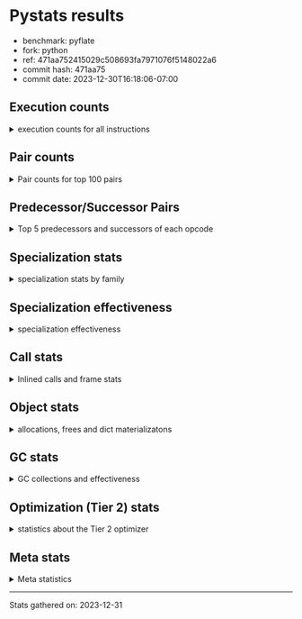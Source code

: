
# Pystats results

- benchmark: pyflate
- fork: python
- ref: 471aa752415029c508693fa7971076f5148022a6
- commit hash: 471aa75
- commit date: 2023-12-30T16:18:06-07:00

## Execution counts

<details>
<summary> execution counts for all instructions </summary>

|Name | Count | Self | Cumulative | Miss ratio | 
|---|---:|---:|---:|---:|
| LOAD_FAST | 1,330,635,120 | 22.0% | 22.0% |  |
| LOAD_ATTR_INSTANCE_VALUE | 427,170,220 | 7.1% | 29.0% |  |
| LOAD_CONST | 426,784,800 | 7.1% | 36.1% |  |
| POP_JUMP_IF_FALSE | 393,699,120 | 6.5% | 42.6% |  |
| COMPARE_OP_INT | 322,501,320 | 5.3% | 47.9% |  |
| STORE_FAST | 300,528,640 | 5.0% | 52.9% |  |
| LOAD_FAST_LOAD_FAST | 290,971,600 | 4.8% | 57.7% |  |
| BINARY_OP | 193,957,680 | 3.2% | 60.9% |  |
| BINARY_OP_SUBTRACT_INT | 162,623,620 | 2.7% | 63.6% |  |
| JUMP_BACKWARD | 149,876,400 | 2.5% | 66.1% |  |
| SWAP | 149,833,840 | 2.5% | 68.6% |  |
| TO_BOOL_BOOL | 141,400,240 | 2.3% | 70.9% |  |
| BINARY_OP_ADD_INT | 139,886,860 | 2.3% | 73.2% |  |
| COPY | 137,972,160 | 2.3% | 75.5% |  |
| RESUME_CHECK | 127,978,100 | 2.1% | 77.6% | 0.0% |
| CALL_PY_EXACT_ARGS | 127,835,860 | 2.1% | 79.7% |  |
| LOAD_ATTR_METHOD_WITH_VALUES | 120,340,240 | 2.0% | 81.7% |  |
| RETURN_VALUE | 109,745,680 | 1.8% | 83.5% |  |
| BINARY_SUBSCR_LIST_INT | 91,356,380 | 1.5% | 85.0% |  |
| BINARY_SUBSCR | 77,375,760 | 1.3% | 86.3% |  |
| POP_JUMP_IF_TRUE | 76,327,040 | 1.3% | 87.6% |  |
| FOR_ITER_LIST | 70,902,940 | 1.2% | 88.7% |  |
| POP_TOP | 65,376,660 | 1.1% | 89.8% |  |
| LOAD_ATTR_METHOD_NO_DICT | 61,365,800 | 1.0% | 90.8% |  |
| CALL_LIST_APPEND | 61,344,700 | 1.0% | 91.8% |  |
| LOAD_GLOBAL_BUILTIN | 60,217,020 | 1.0% | 92.8% |  |
| CALL_LEN | 53,965,420 | 0.9% | 93.7% |  |
| STORE_SUBSCR_LIST_INT | 53,789,400 | 0.9% | 94.6% |  |
| STORE_ATTR_INSTANCE_VALUE | 47,124,700 | 0.8% | 95.4% |  |
| BINARY_SLICE | 47,117,840 | 0.8% | 96.2% |  |
| JUMP_FORWARD | 29,462,240 | 0.5% | 96.7% |  |
| FOR_ITER_RANGE | 27,862,480 | 0.5% | 97.1% |  |
| STORE_FAST_STORE_FAST | 27,057,360 | 0.4% | 97.6% |  |
| UNPACK_SEQUENCE_TWO_TUPLE | 26,987,080 | 0.4% | 98.0% |  |
| FOR_ITER | 26,922,820 | 0.4% | 98.5% |  |
| RETURN_CONST | 18,304,080 | 0.3% | 98.8% |  |
| UNARY_INVERT | 12,536,640 | 0.2% | 99.0% |  |
| GET_ITER | 12,005,360 | 0.2% | 99.2% |  |
| NOP | 11,873,440 | 0.2% | 99.4% |  |
| LOAD_GLOBAL_MODULE | 7,599,620 | 0.1% | 99.5% |  |
| STORE_SLICE | 7,424,240 | 0.1% | 99.6% |  |
| CALL_BUILTIN_O | 6,088,520 | 0.1% | 99.7% |  |
| LOAD_ATTR | 5,411,380 | 0.1% | 99.8% |  |
| TO_BOOL | 5,406,980 | 0.1% | 99.9% |  |
| CALL_METHOD_DESCRIPTOR_FAST | 5,405,000 | 0.1% | 100.0% |  |
| TO_BOOL_INT | 718,300 | 0.0% | 100.0% |  |
| CALL_BUILTIN_CLASS | 162,180 | 0.0% | 100.0% |  |
| BUILD_LIST | 92,640 | 0.0% | 100.0% |  |
| EXIT_INIT_CHECK | 71,120 | 0.0% | 100.0% |  |
| CALL_ALLOC_AND_ENTER_INIT | 71,120 | 0.0% | 100.0% |  |
| BUILD_TUPLE | 71,040 | 0.0% | 100.0% |  |
| INTERPRETER_EXIT | 70,640 | 0.0% | 100.0% |  |
| BINARY_OP_MULTIPLY_INT | 44,940 | 0.0% | 100.0% |  |
| CALL_BUILTIN_FAST | 32,040 | 0.0% | 100.0% |  |
| CALL | 25,660 | 0.0% | 100.0% |  |
| LIST_APPEND | 11,600 | 0.0% | 100.0% |  |
| LOAD_GLOBAL | 2,400 | 0.0% | 100.0% |  |
| COMPARE_OP | 1,860 | 0.0% | 100.0% |  |
| STORE_ATTR | 1,000 | 0.0% | 100.0% |  |
| RESUME | 540 | 0.0% | 100.0% | 18.5% |
| PUSH_NULL | 480 | 0.0% | 100.0% |  |
| CALL_KW | 480 | 0.0% | 100.0% |  |
| LOAD_DEREF | 240 | 0.0% | 100.0% |  |
| UNPACK_SEQUENCE | 240 | 0.0% | 100.0% |  |
| CALL_BUILTIN_FAST_WITH_KEYWORDS | 240 | 0.0% | 100.0% |  |
| LOAD_ATTR_MODULE | 240 | 0.0% | 100.0% |  |
| CALL_FUNCTION_EX | 160 | 0.0% | 100.0% |  |
| LOAD_FAST_AND_CLEAR | 160 | 0.0% | 100.0% |  |
| CALL_ISINSTANCE | 140 | 0.0% | 100.0% |  |
| CALL_METHOD_DESCRIPTOR_NOARGS | 120 | 0.0% | 100.0% |  |
| CALL_METHOD_DESCRIPTOR_O | 120 | 0.0% | 100.0% |  |
| STORE_SUBSCR | 80 | 0.0% | 100.0% |  |
| CALL_INTRINSIC_1 | 80 | 0.0% | 100.0% |  |
| COPY_FREE_VARS | 80 | 0.0% | 100.0% |  |
| LIST_EXTEND | 80 | 0.0% | 100.0% |  |
| LOAD_FAST_CHECK | 80 | 0.0% | 100.0% |  |
| BINARY_OP_SUBTRACT_FLOAT | 60 | 0.0% | 100.0% |  |
| COMPARE_OP_STR | 60 | 0.0% | 100.0% |  |


</details>

## Pair counts

<details>
<summary> Pair counts for top 100 pairs </summary>

|Pair | Count | Self | Cumulative | 
|---|---:|---:|---:|
| POP_JUMP_IF_FALSE LOAD_FAST | 317,600,480 | 5.2% | 5.2% |
| LOAD_FAST LOAD_ATTR_INSTANCE_VALUE | 269,915,960 | 4.5% | 9.7% |
| COMPARE_OP_INT POP_JUMP_IF_FALSE | 251,599,820 | 4.2% | 13.9% |
| LOAD_ATTR_INSTANCE_VALUE LOAD_FAST | 186,594,560 | 3.1% | 16.9% |
| STORE_FAST LOAD_FAST | 161,745,920 | 2.7% | 19.6% |
| LOAD_FAST LOAD_CONST | 152,721,440 | 2.5% | 22.1% |
| LOAD_FAST TO_BOOL_BOOL | 141,400,040 | 2.3% | 24.5% |
| TO_BOOL_BOOL POP_JUMP_IF_FALSE | 141,379,780 | 2.3% | 26.8% |
| CALL_PY_EXACT_ARGS RESUME_CHECK | 127,835,860 | 2.1% | 28.9% |
| LOAD_CONST BINARY_OP_ADD_INT | 124,402,000 | 2.1% | 31.0% |
| LOAD_FAST LOAD_ATTR_METHOD_WITH_VALUES | 120,294,680 | 2.0% | 33.0% |
| LOAD_ATTR_INSTANCE_VALUE COMPARE_OP_INT | 110,695,480 | 1.8% | 34.8% |
| LOAD_FAST_LOAD_FAST LOAD_ATTR_INSTANCE_VALUE | 110,560,560 | 1.8% | 36.6% |
| LOAD_CONST BINARY_OP_SUBTRACT_INT | 110,171,000 | 1.8% | 38.5% |
| LOAD_ATTR_METHOD_WITH_VALUES LOAD_FAST | 108,854,780 | 1.8% | 40.2% |
| STORE_FAST LOAD_FAST_LOAD_FAST | 101,491,280 | 1.7% | 41.9% |
| LOAD_FAST COMPARE_OP_INT | 81,567,280 | 1.3% | 43.3% |
| LOAD_FAST LOAD_FAST | 72,705,120 | 1.2% | 44.5% |
| LOAD_CONST LOAD_FAST | 71,969,840 | 1.2% | 45.7% |
| COMPARE_OP_INT POP_JUMP_IF_TRUE | 70,901,500 | 1.2% | 46.8% |
| FOR_ITER_LIST STORE_FAST | 70,831,360 | 1.2% | 48.0% |
| RESUME_CHECK LOAD_CONST | 64,334,460 | 1.1% | 49.1% |
| LOAD_FAST BINARY_OP | 61,555,240 | 1.0% | 50.1% |
| LOAD_FAST LOAD_ATTR_METHOD_NO_DICT | 61,365,400 | 1.0% | 51.1% |
| LOAD_GLOBAL_BUILTIN LOAD_FAST | 60,125,900 | 1.0% | 52.1% |
| JUMP_BACKWARD FOR_ITER_LIST | 59,039,740 | 1.0% | 53.1% |
| POP_JUMP_IF_TRUE JUMP_BACKWARD | 58,971,520 | 1.0% | 54.0% |
| LOAD_FAST CALL_PY_EXACT_ARGS | 57,803,440 | 1.0% | 55.0% |
| LOAD_FAST CALL_LEN | 53,965,240 | 0.9% | 55.9% |
| LOAD_FAST_LOAD_FAST BINARY_SUBSCR_LIST_INT | 53,789,360 | 0.9% | 56.8% |
| LOAD_FAST BINARY_OP_SUBTRACT_INT | 52,407,360 | 0.9% | 57.6% |
| BINARY_OP LOAD_CONST | 52,401,420 | 0.9% | 58.5% |
| BINARY_OP_SUBTRACT_INT RETURN_VALUE | 52,401,340 | 0.9% | 59.4% |
| LOAD_FAST LOAD_GLOBAL_BUILTIN | 48,579,000 | 0.8% | 60.2% |
| BINARY_OP LOAD_FAST | 48,141,940 | 0.8% | 61.0% |
| RESUME_CHECK LOAD_FAST_LOAD_FAST | 47,359,440 | 0.8% | 61.8% |
| LOAD_FAST COPY | 46,693,120 | 0.8% | 62.5% |
| COPY LOAD_ATTR_INSTANCE_VALUE | 46,692,880 | 0.8% | 63.3% |
| SWAP STORE_ATTR_INSTANCE_VALUE | 46,692,880 | 0.8% | 64.1% |
| RETURN_VALUE STORE_FAST | 44,598,180 | 0.7% | 64.8% |
| BINARY_OP_ADD_INT SWAP | 43,109,520 | 0.7% | 65.5% |
| STORE_ATTR_INSTANCE_VALUE LOAD_FAST | 41,289,620 | 0.7% | 66.2% |
| BINARY_OP_SUBTRACT_INT BINARY_OP | 39,941,380 | 0.7% | 66.9% |
| RETURN_VALUE BINARY_OP | 39,864,720 | 0.7% | 67.5% |
| LOAD_ATTR_INSTANCE_VALUE CALL_PY_EXACT_ARGS | 39,189,680 | 0.6% | 68.2% |
| SWAP COPY | 37,489,440 | 0.6% | 68.8% |
| COPY COMPARE_OP_INT | 37,489,200 | 0.6% | 69.4% |
| LOAD_CONST COMPARE_OP_INT | 35,984,880 | 0.6% | 70.0% |
| LOAD_ATTR_METHOD_NO_DICT LOAD_FAST | 34,379,580 | 0.6% | 70.6% |
| BINARY_SUBSCR_LIST_INT STORE_FAST | 34,318,900 | 0.6% | 71.1% |
| BINARY_OP_ADD_INT BINARY_SLICE | 32,268,800 | 0.5% | 71.7% |
| LOAD_FAST_LOAD_FAST LOAD_CONST | 31,585,520 | 0.5% | 72.2% |
| JUMP_BACKWARD LOAD_FAST | 31,497,440 | 0.5% | 72.7% |
| BINARY_OP_SUBTRACT_INT COMPARE_OP_INT | 31,348,240 | 0.5% | 73.2% |
| POP_TOP LOAD_FAST | 30,094,120 | 0.5% | 73.7% |
| LOAD_CONST STORE_FAST | 29,886,880 | 0.5% | 74.2% |
| JUMP_FORWARD LOAD_FAST | 29,461,920 | 0.5% | 74.7% |
| BINARY_OP_ADD_INT STORE_FAST | 29,418,180 | 0.5% | 75.2% |
| JUMP_BACKWARD FOR_ITER_RANGE | 27,720,480 | 0.5% | 75.7% |
| FOR_ITER_RANGE STORE_FAST | 27,720,480 | 0.5% | 76.1% |
| LOAD_ATTR_INSTANCE_VALUE STORE_FAST | 27,334,200 | 0.5% | 76.6% |
| BINARY_OP RETURN_VALUE | 27,328,180 | 0.5% | 77.0% |
| CALL_LIST_APPEND JUMP_BACKWARD | 27,223,420 | 0.4% | 77.5% |
| UNPACK_SEQUENCE_TWO_TUPLE STORE_FAST_STORE_FAST | 26,986,620 | 0.4% | 77.9% |
| JUMP_BACKWARD FOR_ITER | 26,915,460 | 0.4% | 78.4% |
| FOR_ITER UNPACK_SEQUENCE_TWO_TUPLE | 26,915,120 | 0.4% | 78.8% |
| LOAD_FAST_LOAD_FAST BINARY_SUBSCR | 26,894,800 | 0.4% | 79.2% |
| COPY COPY | 26,894,720 | 0.4% | 79.7% |
| LOAD_FAST_LOAD_FAST COPY | 26,894,720 | 0.4% | 80.1% |
| LOAD_FAST_LOAD_FAST LOAD_FAST_LOAD_FAST | 26,894,720 | 0.4% | 80.6% |
| STORE_FAST_STORE_FAST LOAD_FAST_LOAD_FAST | 26,894,720 | 0.4% | 81.0% |
| SWAP SWAP | 26,894,720 | 0.4% | 81.5% |
| BINARY_SUBSCR_LIST_INT LOAD_CONST | 26,894,700 | 0.4% | 81.9% |
| LOAD_ATTR_METHOD_NO_DICT LOAD_FAST_LOAD_FAST | 26,894,700 | 0.4% | 82.4% |
| STORE_SUBSCR_LIST_INT JUMP_BACKWARD | 26,894,700 | 0.4% | 82.8% |
| STORE_SUBSCR_LIST_INT LOAD_FAST_LOAD_FAST | 26,894,700 | 0.4% | 83.2% |
| BINARY_SUBSCR CALL_LIST_APPEND | 26,894,680 | 0.4% | 83.7% |
| COPY BINARY_SUBSCR_LIST_INT | 26,894,680 | 0.4% | 84.1% |
| SWAP STORE_SUBSCR_LIST_INT | 26,894,680 | 0.4% | 84.6% |
| BINARY_SUBSCR_LIST_INT STORE_SUBSCR_LIST_INT | 26,894,680 | 0.4% | 85.0% |
| BINARY_OP_ADD_INT BINARY_SUBSCR | 26,299,460 | 0.4% | 85.5% |
| BINARY_SUBSCR SWAP | 25,557,040 | 0.4% | 85.9% |
| CALL_LEN COMPARE_OP_INT | 24,398,520 | 0.4% | 86.3% |
| POP_JUMP_IF_FALSE JUMP_BACKWARD | 24,339,040 | 0.4% | 86.7% |
| STORE_FAST LOAD_CONST | 24,174,080 | 0.4% | 87.1% |
| LOAD_FAST BINARY_SUBSCR | 24,161,320 | 0.4% | 87.5% |
| BINARY_SUBSCR LOAD_FAST | 24,161,300 | 0.4% | 87.9% |
| LOAD_FAST LOAD_FAST_LOAD_FAST | 24,161,280 | 0.4% | 88.3% |
| CALL_LEN LOAD_CONST | 24,161,260 | 0.4% | 88.7% |
| CALL_LIST_APPEND LOAD_FAST | 24,161,240 | 0.4% | 89.1% |
| BINARY_SLICE CALL_LIST_APPEND | 23,477,880 | 0.4% | 89.5% |
| POP_TOP JUMP_FORWARD | 23,419,440 | 0.4% | 89.9% |
| POP_JUMP_IF_FALSE POP_TOP | 23,418,800 | 0.4% | 90.2% |
| BINARY_OP STORE_FAST | 19,105,500 | 0.3% | 90.6% |
| RETURN_CONST POP_TOP | 18,232,880 | 0.3% | 90.9% |
| LOAD_FAST RETURN_VALUE | 18,012,560 | 0.3% | 91.2% |
| BINARY_OP SWAP | 17,941,700 | 0.3% | 91.5% |
| LOAD_CONST CALL_PY_EXACT_ARGS | 17,940,760 | 0.3% | 91.8% |
| POP_JUMP_IF_TRUE LOAD_FAST | 17,343,360 | 0.3% | 92.0% |
| RESUME_CHECK LOAD_FAST | 16,282,780 | 0.3% | 92.3% |


</details>

## Predecessor/Successor Pairs

<details>
<summary> Top 5 predecessors and successors of each opcode </summary>

### BINARY_SLICE

<details>
<summary> Successors and predecessors for BINARY_SLICE </summary>

|Predecessors | Count | Percentage | 
|---|---:|---:|
| BINARY_OP_ADD_INT | 32,268,800 | 68.5% |
| LOAD_CONST | 7,424,720 | 15.8% |
| LOAD_FAST | 7,424,240 | 15.8% |
| BINARY_OP | 80 | 0.0% |

|Successors | Count | Percentage | 
|---|---:|---:|
| CALL_LIST_APPEND | 23,477,880 | 49.8% |
| BINARY_OP | 14,848,480 | 31.5% |
| LOAD_FAST | 7,424,240 | 15.8% |
| CALL_BUILTIN_O | 683,320 | 1.5% |
| LOAD_GLOBAL_BUILTIN | 683,320 | 1.5% |


</details>

### STORE_SLICE

<details>
<summary> Successors and predecessors for STORE_SLICE </summary>

|Predecessors | Count | Percentage | 
|---|---:|---:|
| LOAD_CONST | 7,424,240 | 100.0% |

|Successors | Count | Percentage | 
|---|---:|---:|
| RETURN_CONST | 7,424,240 | 100.0% |


</details>

### CACHE

<details>
<summary> Successors and predecessors for CACHE </summary>

|Successors | Count | Percentage | 
|---|---:|---:|
| RESUME_CHECK | 70,560 | 99.9% |
| RESUME | 80 | 0.1% |


</details>

### BINARY_SUBSCR

<details>
<summary> Successors and predecessors for BINARY_SUBSCR </summary>

|Predecessors | Count | Percentage | 
|---|---:|---:|
| LOAD_FAST_LOAD_FAST | 26,894,800 | 34.8% |
| BINARY_OP_ADD_INT | 26,299,460 | 34.0% |
| LOAD_FAST | 24,161,320 | 31.2% |
| BINARY_SUBSCR | 19,900 | 0.0% |
| LOAD_CONST | 120 | 0.0% |

|Successors | Count | Percentage | 
|---|---:|---:|
| CALL_LIST_APPEND | 26,894,680 | 34.8% |
| SWAP | 25,557,040 | 33.0% |
| LOAD_FAST | 24,161,300 | 31.2% |
| COMPARE_OP_INT | 742,440 | 1.0% |
| BINARY_SUBSCR | 19,900 | 0.0% |


</details>

### EXIT_INIT_CHECK

<details>
<summary> Successors and predecessors for EXIT_INIT_CHECK </summary>

|Predecessors | Count | Percentage | 
|---|---:|---:|
| RETURN_CONST | 71,120 | 100.0% |

|Successors | Count | Percentage | 
|---|---:|---:|
| RETURN_VALUE | 71,120 | 100.0% |


</details>

### GET_ITER

<details>
<summary> Successors and predecessors for GET_ITER </summary>

|Predecessors | Count | Percentage | 
|---|---:|---:|
| LOAD_ATTR_INSTANCE_VALUE | 11,862,580 | 98.8% |
| CALL_BUILTIN_CLASS | 141,900 | 1.2% |
| BINARY_SLICE | 480 | 0.0% |
| CALL | 180 | 0.0% |
| LOAD_FAST | 160 | 0.0% |

|Successors | Count | Percentage | 
|---|---:|---:|
| FOR_ITER_LIST | 11,863,100 | 98.8% |
| FOR_ITER_RANGE | 141,840 | 1.2% |
| FOR_ITER | 340 | 0.0% |
| LOAD_FAST_AND_CLEAR | 80 | 0.0% |


</details>

### INTERPRETER_EXIT

<details>
<summary> Successors and predecessors for INTERPRETER_EXIT </summary>

|Predecessors | Count | Percentage | 
|---|---:|---:|
| RETURN_VALUE | 70,560 | 99.9% |
| RETURN_CONST | 80 | 0.1% |


</details>

### NOP

<details>
<summary> Successors and predecessors for NOP </summary>

|Predecessors | Count | Percentage | 
|---|---:|---:|
| CALL_LIST_APPEND | 7,186,940 | 60.5% |
| JUMP_BACKWARD | 4,674,640 | 39.4% |
| POP_JUMP_IF_FALSE | 11,600 | 0.1% |
| STORE_FAST | 160 | 0.0% |
| POP_TOP | 100 | 0.0% |

|Successors | Count | Percentage | 
|---|---:|---:|
| JUMP_BACKWARD | 7,186,960 | 60.5% |
| LOAD_FAST | 4,686,400 | 39.5% |
| LOAD_DEREF | 80 | 0.0% |


</details>

### POP_TOP

<details>
<summary> Successors and predecessors for POP_TOP </summary>

|Predecessors | Count | Percentage | 
|---|---:|---:|
| POP_JUMP_IF_FALSE | 23,418,800 | 35.8% |
| RETURN_CONST | 18,232,880 | 27.9% |
| RETURN_VALUE | 11,861,920 | 18.1% |
| SWAP | 11,861,680 | 18.1% |
| CALL_KW | 480 | 0.0% |

|Successors | Count | Percentage | 
|---|---:|---:|
| LOAD_FAST | 30,094,120 | 46.0% |
| JUMP_FORWARD | 23,419,440 | 35.8% |
| RETURN_VALUE | 11,861,680 | 18.1% |
| RETURN_CONST | 560 | 0.0% |
| LOAD_FAST_LOAD_FAST | 480 | 0.0% |


</details>

### PUSH_NULL

<details>
<summary> Successors and predecessors for PUSH_NULL </summary>

|Predecessors | Count | Percentage | 
|---|---:|---:|
| LOAD_ATTR_MODULE | 240 | 50.0% |
| LOAD_DEREF | 160 | 33.3% |
| LOAD_ATTR | 80 | 16.7% |

|Successors | Count | Percentage | 
|---|---:|---:|
| CALL | 240 | 50.0% |
| LOAD_FAST | 160 | 33.3% |
| LOAD_FAST_CHECK | 80 | 16.7% |


</details>

### RETURN_VALUE

<details>
<summary> Successors and predecessors for RETURN_VALUE </summary>

|Predecessors | Count | Percentage | 
|---|---:|---:|
| BINARY_OP_SUBTRACT_INT | 52,401,340 | 47.7% |
| BINARY_OP | 27,328,180 | 24.9% |
| LOAD_FAST | 18,012,560 | 16.4% |
| POP_TOP | 11,861,680 | 10.8% |
| EXIT_INIT_CHECK | 71,120 | 0.1% |

|Successors | Count | Percentage | 
|---|---:|---:|
| STORE_FAST | 44,598,180 | 40.6% |
| BINARY_OP | 39,864,720 | 36.3% |
| LOAD_FAST | 12,607,200 | 11.5% |
| POP_TOP | 11,861,920 | 10.8% |
| TO_BOOL_INT | 627,120 | 0.6% |


</details>

### STORE_SUBSCR

<details>
<summary> Successors and predecessors for STORE_SUBSCR </summary>

|Predecessors | Count | Percentage | 
|---|---:|---:|
| SWAP | 40 | 50.0% |
| BINARY_SUBSCR | 20 | 25.0% |
| BINARY_SUBSCR_LIST_INT | 20 | 25.0% |

|Successors | Count | Percentage | 
|---|---:|---:|
| STORE_SUBSCR_LIST_INT | 40 | 50.0% |
| JUMP_BACKWARD | 20 | 25.0% |
| LOAD_FAST_LOAD_FAST | 20 | 25.0% |


</details>

### TO_BOOL

<details>
<summary> Successors and predecessors for TO_BOOL </summary>

|Predecessors | Count | Percentage | 
|---|---:|---:|
| LOAD_FAST | 5,405,160 | 100.0% |
| TO_BOOL | 1,500 | 0.0% |
| RETURN_VALUE | 160 | 0.0% |
| BINARY_OP | 80 | 0.0% |
| CALL | 40 | 0.0% |

|Successors | Count | Percentage | 
|---|---:|---:|
| POP_JUMP_IF_TRUE | 5,404,980 | 100.0% |
| TO_BOOL | 1,500 | 0.0% |
| POP_JUMP_IF_FALSE | 240 | 0.0% |
| TO_BOOL_INT | 180 | 0.0% |
| TO_BOOL_BOOL | 80 | 0.0% |


</details>

### UNARY_INVERT

<details>
<summary> Successors and predecessors for UNARY_INVERT </summary>

|Predecessors | Count | Percentage | 
|---|---:|---:|
| BINARY_OP | 12,536,640 | 100.0% |

|Successors | Count | Percentage | 
|---|---:|---:|
| BINARY_OP | 12,536,640 | 100.0% |


</details>

### BINARY_OP

<details>
<summary> Successors and predecessors for BINARY_OP </summary>

|Predecessors | Count | Percentage | 
|---|---:|---:|
| LOAD_FAST | 61,555,240 | 31.7% |
| BINARY_OP_SUBTRACT_INT | 39,941,380 | 20.6% |
| RETURN_VALUE | 39,864,720 | 20.6% |
| BINARY_SLICE | 14,848,480 | 7.7% |
| UNARY_INVERT | 12,536,640 | 6.5% |

|Successors | Count | Percentage | 
|---|---:|---:|
| LOAD_CONST | 52,401,420 | 27.0% |
| LOAD_FAST | 48,141,940 | 24.8% |
| RETURN_VALUE | 27,328,180 | 14.1% |
| STORE_FAST | 19,105,500 | 9.9% |
| SWAP | 17,941,700 | 9.3% |


</details>

### BUILD_LIST

<details>
<summary> Successors and predecessors for BUILD_LIST </summary>

|Predecessors | Count | Percentage | 
|---|---:|---:|
| LOAD_FAST_LOAD_FAST | 71,040 | 76.7% |
| CALL_BUILTIN_CLASS | 19,180 | 20.7% |
| STORE_FAST | 720 | 0.8% |
| RESUME_CHECK | 580 | 0.6% |
| BUILD_TUPLE | 480 | 0.5% |

|Successors | Count | Percentage | 
|---|---:|---:|
| BINARY_OP | 90,720 | 97.9% |
| STORE_FAST | 1,600 | 1.7% |
| LOAD_CONST | 80 | 0.1% |
| LOAD_DEREF | 80 | 0.1% |
| SWAP | 80 | 0.1% |


</details>

### BUILD_TUPLE

<details>
<summary> Successors and predecessors for BUILD_TUPLE </summary>

|Predecessors | Count | Percentage | 
|---|---:|---:|
| LOAD_ATTR_INSTANCE_VALUE | 70,540 | 99.3% |
| LOAD_CONST | 480 | 0.7% |
| LOAD_ATTR | 20 | 0.0% |

|Successors | Count | Percentage | 
|---|---:|---:|
| RETURN_VALUE | 70,560 | 99.3% |
| BUILD_LIST | 480 | 0.7% |


</details>

### CALL

<details>
<summary> Successors and predecessors for CALL </summary>

|Predecessors | Count | Percentage | 
|---|---:|---:|
| CALL_BUILTIN_FAST | 20,460 | 79.7% |
| LOAD_FAST | 2,160 | 8.4% |
| LOAD_CONST | 1,080 | 4.2% |
| CALL | 520 | 2.0% |
| LOAD_FAST_LOAD_FAST | 280 | 1.1% |

|Successors | Count | Percentage | 
|---|---:|---:|
| CALL_LIST_APPEND | 20,620 | 80.4% |
| CALL_PY_EXACT_ARGS | 860 | 3.4% |
| CALL_BUILTIN_CLASS | 740 | 2.9% |
| CALL | 520 | 2.0% |
| RESUME_CHECK | 440 | 1.7% |


</details>

### CALL_FUNCTION_EX

<details>
<summary> Successors and predecessors for CALL_FUNCTION_EX </summary>

|Predecessors | Count | Percentage | 
|---|---:|---:|
| CALL_INTRINSIC_1 | 80 | 50.0% |
| LOAD_FAST | 80 | 50.0% |

|Successors | Count | Percentage | 
|---|---:|---:|
| COPY_FREE_VARS | 80 | 50.0% |
| RESUME_CHECK | 60 | 37.5% |
| RESUME | 20 | 12.5% |


</details>

### CALL_INTRINSIC_1

<details>
<summary> Successors and predecessors for CALL_INTRINSIC_1 </summary>

|Predecessors | Count | Percentage | 
|---|---:|---:|
| LIST_EXTEND | 80 | 100.0% |

|Successors | Count | Percentage | 
|---|---:|---:|
| CALL_FUNCTION_EX | 80 | 100.0% |


</details>

### CALL_KW

<details>
<summary> Successors and predecessors for CALL_KW </summary>

|Predecessors | Count | Percentage | 
|---|---:|---:|
| LOAD_CONST | 480 | 100.0% |

|Successors | Count | Percentage | 
|---|---:|---:|
| POP_TOP | 480 | 100.0% |


</details>

### COMPARE_OP

<details>
<summary> Successors and predecessors for COMPARE_OP </summary>

|Predecessors | Count | Percentage | 
|---|---:|---:|
| LOAD_CONST | 840 | 45.2% |
| COPY | 240 | 12.9% |
| LOAD_FAST | 160 | 8.6% |
| CALL | 100 | 5.4% |
| LOAD_ATTR | 100 | 5.4% |

|Successors | Count | Percentage | 
|---|---:|---:|
| POP_JUMP_IF_FALSE | 920 | 49.5% |
| COMPARE_OP_INT | 760 | 40.9% |
| POP_JUMP_IF_TRUE | 100 | 5.4% |
| COMPARE_OP | 60 | 3.2% |
| COMPARE_OP_STR | 20 | 1.1% |


</details>

### COPY

<details>
<summary> Successors and predecessors for COPY </summary>

|Predecessors | Count | Percentage | 
|---|---:|---:|
| LOAD_FAST | 46,693,120 | 33.8% |
| SWAP | 37,489,440 | 27.2% |
| COPY | 26,894,720 | 19.5% |
| LOAD_FAST_LOAD_FAST | 26,894,720 | 19.5% |
| RETURN_VALUE | 80 | 0.0% |

|Successors | Count | Percentage | 
|---|---:|---:|
| LOAD_ATTR_INSTANCE_VALUE | 46,692,880 | 33.8% |
| COMPARE_OP_INT | 37,489,200 | 27.2% |
| COPY | 26,894,720 | 19.5% |
| BINARY_SUBSCR_LIST_INT | 26,894,680 | 19.5% |
| COMPARE_OP | 240 | 0.0% |


</details>

### COPY_FREE_VARS

<details>
<summary> Successors and predecessors for COPY_FREE_VARS </summary>

|Predecessors | Count | Percentage | 
|---|---:|---:|
| CALL_FUNCTION_EX | 80 | 100.0% |

|Successors | Count | Percentage | 
|---|---:|---:|
| RESUME_CHECK | 60 | 75.0% |
| RESUME | 20 | 25.0% |


</details>

### FOR_ITER

<details>
<summary> Successors and predecessors for FOR_ITER </summary>

|Predecessors | Count | Percentage | 
|---|---:|---:|
| JUMP_BACKWARD | 26,915,460 | 100.0% |
| FOR_ITER | 6,940 | 0.0% |
| GET_ITER | 340 | 0.0% |
| SWAP | 80 | 0.0% |

|Successors | Count | Percentage | 
|---|---:|---:|
| UNPACK_SEQUENCE_TWO_TUPLE | 26,915,120 | 100.0% |
| FOR_ITER | 6,940 | 0.0% |
| STORE_FAST | 320 | 0.0% |
| FOR_ITER_RANGE | 160 | 0.0% |
| UNPACK_SEQUENCE | 100 | 0.0% |


</details>

### JUMP_BACKWARD

<details>
<summary> Successors and predecessors for JUMP_BACKWARD </summary>

|Predecessors | Count | Percentage | 
|---|---:|---:|
| POP_JUMP_IF_TRUE | 58,971,520 | 39.3% |
| CALL_LIST_APPEND | 27,223,420 | 18.2% |
| STORE_SUBSCR_LIST_INT | 26,894,700 | 17.9% |
| POP_JUMP_IF_FALSE | 24,339,040 | 16.2% |
| NOP | 7,186,960 | 4.8% |

|Successors | Count | Percentage | 
|---|---:|---:|
| FOR_ITER_LIST | 59,039,740 | 39.4% |
| LOAD_FAST | 31,497,440 | 21.0% |
| FOR_ITER_RANGE | 27,720,480 | 18.5% |
| FOR_ITER | 26,915,460 | 18.0% |
| NOP | 4,674,640 | 3.1% |


</details>

### JUMP_FORWARD

<details>
<summary> Successors and predecessors for JUMP_FORWARD </summary>

|Predecessors | Count | Percentage | 
|---|---:|---:|
| POP_TOP | 23,419,440 | 79.5% |
| POP_JUMP_IF_FALSE | 5,359,360 | 18.2% |
| STORE_FAST | 683,440 | 2.3% |

|Successors | Count | Percentage | 
|---|---:|---:|
| LOAD_FAST | 29,461,920 | 100.0% |
| BUILD_LIST | 80 | 0.0% |
| JUMP_BACKWARD | 80 | 0.0% |
| LOAD_CONST | 80 | 0.0% |
| LOAD_GLOBAL | 40 | 0.0% |


</details>

### LIST_APPEND

<details>
<summary> Successors and predecessors for LIST_APPEND </summary>

|Predecessors | Count | Percentage | 
|---|---:|---:|
| CALL_BUILTIN_FAST | 11,580 | 99.8% |
| CALL | 20 | 0.2% |

|Successors | Count | Percentage | 
|---|---:|---:|
| JUMP_BACKWARD | 11,600 | 100.0% |


</details>

### LIST_EXTEND

<details>
<summary> Successors and predecessors for LIST_EXTEND </summary>

|Predecessors | Count | Percentage | 
|---|---:|---:|
| LOAD_DEREF | 80 | 100.0% |

|Successors | Count | Percentage | 
|---|---:|---:|
| CALL_INTRINSIC_1 | 80 | 100.0% |


</details>

### LOAD_ATTR

<details>
<summary> Successors and predecessors for LOAD_ATTR </summary>

|Predecessors | Count | Percentage | 
|---|---:|---:|
| LOAD_ATTR_INSTANCE_VALUE | 5,404,940 | 99.9% |
| LOAD_FAST | 3,080 | 0.1% |
| LOAD_ATTR | 1,680 | 0.0% |
| LOAD_GLOBAL_MODULE | 1,000 | 0.0% |
| COPY | 240 | 0.0% |

|Successors | Count | Percentage | 
|---|---:|---:|
| LOAD_FAST | 5,405,720 | 99.9% |
| LOAD_ATTR | 1,680 | 0.0% |
| LOAD_CONST | 980 | 0.0% |
| LOAD_ATTR_INSTANCE_VALUE | 820 | 0.0% |
| LOAD_ATTR_METHOD_WITH_VALUES | 640 | 0.0% |


</details>

### LOAD_CONST

<details>
<summary> Successors and predecessors for LOAD_CONST </summary>

|Predecessors | Count | Percentage | 
|---|---:|---:|
| LOAD_FAST | 152,721,440 | 35.8% |
| RESUME_CHECK | 64,334,460 | 15.1% |
| BINARY_OP | 52,401,420 | 12.3% |
| LOAD_FAST_LOAD_FAST | 31,585,520 | 7.4% |
| BINARY_SUBSCR_LIST_INT | 26,894,700 | 6.3% |

|Successors | Count | Percentage | 
|---|---:|---:|
| BINARY_OP_ADD_INT | 124,402,000 | 29.1% |
| BINARY_OP_SUBTRACT_INT | 110,171,000 | 25.8% |
| LOAD_FAST | 71,969,840 | 16.9% |
| COMPARE_OP_INT | 35,984,880 | 8.4% |
| STORE_FAST | 29,886,880 | 7.0% |


</details>

### LOAD_DEREF

<details>
<summary> Successors and predecessors for LOAD_DEREF </summary>

|Predecessors | Count | Percentage | 
|---|---:|---:|
| NOP | 80 | 33.3% |
| BUILD_LIST | 80 | 33.3% |
| RESUME_CHECK | 60 | 25.0% |
| RESUME | 20 | 8.3% |

|Successors | Count | Percentage | 
|---|---:|---:|
| PUSH_NULL | 160 | 66.7% |
| LIST_EXTEND | 80 | 33.3% |


</details>

### LOAD_FAST

<details>
<summary> Successors and predecessors for LOAD_FAST </summary>

|Predecessors | Count | Percentage | 
|---|---:|---:|
| POP_JUMP_IF_FALSE | 317,600,480 | 23.9% |
| LOAD_ATTR_INSTANCE_VALUE | 186,594,560 | 14.0% |
| STORE_FAST | 161,745,920 | 12.2% |
| LOAD_ATTR_METHOD_WITH_VALUES | 108,854,780 | 8.2% |
| LOAD_FAST | 72,705,120 | 5.5% |

|Successors | Count | Percentage | 
|---|---:|---:|
| LOAD_ATTR_INSTANCE_VALUE | 269,915,960 | 20.3% |
| LOAD_CONST | 152,721,440 | 11.5% |
| TO_BOOL_BOOL | 141,400,040 | 10.6% |
| LOAD_ATTR_METHOD_WITH_VALUES | 120,294,680 | 9.0% |
| COMPARE_OP_INT | 81,567,280 | 6.1% |


</details>

### LOAD_FAST_AND_CLEAR

<details>
<summary> Successors and predecessors for LOAD_FAST_AND_CLEAR </summary>

|Predecessors | Count | Percentage | 
|---|---:|---:|
| GET_ITER | 80 | 50.0% |
| LOAD_FAST_AND_CLEAR | 80 | 50.0% |

|Successors | Count | Percentage | 
|---|---:|---:|
| LOAD_FAST_AND_CLEAR | 80 | 50.0% |
| SWAP | 80 | 50.0% |


</details>

### LOAD_FAST_CHECK

<details>
<summary> Successors and predecessors for LOAD_FAST_CHECK </summary>

|Predecessors | Count | Percentage | 
|---|---:|---:|
| PUSH_NULL | 80 | 100.0% |

|Successors | Count | Percentage | 
|---|---:|---:|
| CALL | 40 | 50.0% |
| CALL_BUILTIN_FAST_WITH_KEYWORDS | 40 | 50.0% |


</details>

### LOAD_FAST_LOAD_FAST

<details>
<summary> Successors and predecessors for LOAD_FAST_LOAD_FAST </summary>

|Predecessors | Count | Percentage | 
|---|---:|---:|
| STORE_FAST | 101,491,280 | 34.9% |
| RESUME_CHECK | 47,359,440 | 16.3% |
| LOAD_FAST_LOAD_FAST | 26,894,720 | 9.2% |
| STORE_FAST_STORE_FAST | 26,894,720 | 9.2% |
| LOAD_ATTR_METHOD_NO_DICT | 26,894,700 | 9.2% |

|Successors | Count | Percentage | 
|---|---:|---:|
| LOAD_ATTR_INSTANCE_VALUE | 110,560,560 | 38.0% |
| BINARY_SUBSCR_LIST_INT | 53,789,360 | 18.5% |
| LOAD_CONST | 31,585,520 | 10.9% |
| BINARY_SUBSCR | 26,894,800 | 9.2% |
| COPY | 26,894,720 | 9.2% |


</details>

### LOAD_GLOBAL

<details>
<summary> Successors and predecessors for LOAD_GLOBAL </summary>

|Predecessors | Count | Percentage | 
|---|---:|---:|
| STORE_FAST | 800 | 33.3% |
| LOAD_FAST | 320 | 13.3% |
| POP_JUMP_IF_FALSE | 240 | 10.0% |
| LOAD_ATTR | 100 | 4.2% |
| LOAD_GLOBAL | 100 | 4.2% |

|Successors | Count | Percentage | 
|---|---:|---:|
| LOAD_GLOBAL_BUILTIN | 740 | 30.8% |
| LOAD_FAST | 680 | 28.3% |
| LOAD_GLOBAL_MODULE | 460 | 19.2% |
| LOAD_FAST_LOAD_FAST | 160 | 6.7% |
| LOAD_ATTR | 120 | 5.0% |


</details>

### POP_JUMP_IF_FALSE

<details>
<summary> Successors and predecessors for POP_JUMP_IF_FALSE </summary>

|Predecessors | Count | Percentage | 
|---|---:|---:|
| COMPARE_OP_INT | 251,599,820 | 63.9% |
| TO_BOOL_BOOL | 141,379,780 | 35.9% |
| TO_BOOL_INT | 718,300 | 0.2% |
| COMPARE_OP | 920 | 0.0% |
| TO_BOOL | 240 | 0.0% |

|Successors | Count | Percentage | 
|---|---:|---:|
| LOAD_FAST | 317,600,480 | 80.7% |
| JUMP_BACKWARD | 24,339,040 | 6.2% |
| POP_TOP | 23,418,800 | 5.9% |
| LOAD_CONST | 14,942,720 | 3.8% |
| RETURN_CONST | 5,402,160 | 1.4% |


</details>

### POP_JUMP_IF_TRUE

<details>
<summary> Successors and predecessors for POP_JUMP_IF_TRUE </summary>

|Predecessors | Count | Percentage | 
|---|---:|---:|
| COMPARE_OP_INT | 70,901,500 | 92.9% |
| TO_BOOL | 5,404,980 | 7.1% |
| TO_BOOL_BOOL | 20,460 | 0.0% |
| COMPARE_OP | 100 | 0.0% |

|Successors | Count | Percentage | 
|---|---:|---:|
| JUMP_BACKWARD | 58,971,520 | 77.3% |
| LOAD_FAST | 17,343,360 | 22.7% |
| LOAD_GLOBAL_MODULE | 11,600 | 0.0% |
| POP_TOP | 480 | 0.0% |
| LOAD_GLOBAL | 80 | 0.0% |


</details>

### RETURN_CONST

<details>
<summary> Successors and predecessors for RETURN_CONST </summary>

|Predecessors | Count | Percentage | 
|---|---:|---:|
| STORE_SLICE | 7,424,240 | 40.6% |
| STORE_ATTR_INSTANCE_VALUE | 5,476,060 | 29.9% |
| POP_JUMP_IF_FALSE | 5,402,160 | 29.5% |
| FOR_ITER_LIST | 960 | 0.0% |
| POP_TOP | 560 | 0.0% |

|Successors | Count | Percentage | 
|---|---:|---:|
| POP_TOP | 18,232,880 | 99.6% |
| EXIT_INIT_CHECK | 71,120 | 0.4% |
| INTERPRETER_EXIT | 80 | 0.0% |


</details>

### STORE_ATTR

<details>
<summary> Successors and predecessors for STORE_ATTR </summary>

|Predecessors | Count | Percentage | 
|---|---:|---:|
| LOAD_FAST | 560 | 56.0% |
| SWAP | 240 | 24.0% |
| LOAD_FAST_LOAD_FAST | 200 | 20.0% |

|Successors | Count | Percentage | 
|---|---:|---:|
| STORE_ATTR_INSTANCE_VALUE | 500 | 50.0% |
| LOAD_FAST | 220 | 22.0% |
| LOAD_CONST | 100 | 10.0% |
| RETURN_CONST | 100 | 10.0% |
| JUMP_BACKWARD | 40 | 4.0% |


</details>

### STORE_FAST

<details>
<summary> Successors and predecessors for STORE_FAST </summary>

|Predecessors | Count | Percentage | 
|---|---:|---:|
| FOR_ITER_LIST | 70,831,360 | 23.6% |
| RETURN_VALUE | 44,598,180 | 14.8% |
| BINARY_SUBSCR_LIST_INT | 34,318,900 | 11.4% |
| LOAD_CONST | 29,886,880 | 9.9% |
| BINARY_OP_ADD_INT | 29,418,180 | 9.8% |

|Successors | Count | Percentage | 
|---|---:|---:|
| LOAD_FAST | 161,745,920 | 53.8% |
| LOAD_FAST_LOAD_FAST | 101,491,280 | 33.8% |
| LOAD_CONST | 24,174,080 | 8.0% |
| LOAD_GLOBAL_MODULE | 7,187,920 | 2.4% |
| JUMP_BACKWARD | 5,172,240 | 1.7% |


</details>

### STORE_FAST_STORE_FAST

<details>
<summary> Successors and predecessors for STORE_FAST_STORE_FAST </summary>

|Predecessors | Count | Percentage | 
|---|---:|---:|
| UNPACK_SEQUENCE_TWO_TUPLE | 26,986,620 | 99.7% |
| LOAD_FAST_LOAD_FAST | 70,560 | 0.3% |
| UNPACK_SEQUENCE | 100 | 0.0% |
| COPY | 80 | 0.0% |

|Successors | Count | Percentage | 
|---|---:|---:|
| LOAD_FAST_LOAD_FAST | 26,894,720 | 99.4% |
| LOAD_FAST | 162,560 | 0.6% |
| BUILD_LIST | 80 | 0.0% |


</details>

### SWAP

<details>
<summary> Successors and predecessors for SWAP </summary>

|Predecessors | Count | Percentage | 
|---|---:|---:|
| BINARY_OP_ADD_INT | 43,109,520 | 28.8% |
| SWAP | 26,894,720 | 17.9% |
| BINARY_SUBSCR | 25,557,040 | 17.1% |
| BINARY_OP | 17,941,700 | 12.0% |
| BINARY_OP_SUBTRACT_INT | 12,536,620 | 8.4% |

|Successors | Count | Percentage | 
|---|---:|---:|
| STORE_ATTR_INSTANCE_VALUE | 46,692,880 | 31.2% |
| COPY | 37,489,440 | 25.0% |
| SWAP | 26,894,720 | 17.9% |
| STORE_SUBSCR_LIST_INT | 26,894,680 | 17.9% |
| POP_TOP | 11,861,680 | 7.9% |


</details>

### UNPACK_SEQUENCE

<details>
<summary> Successors and predecessors for UNPACK_SEQUENCE </summary>

|Predecessors | Count | Percentage | 
|---|---:|---:|
| FOR_ITER | 100 | 41.7% |
| LOAD_CONST | 80 | 33.3% |
| BINARY_SUBSCR | 20 | 8.3% |
| BINARY_SUBSCR_LIST_INT | 20 | 8.3% |
| FOR_ITER_LIST | 20 | 8.3% |

|Successors | Count | Percentage | 
|---|---:|---:|
| UNPACK_SEQUENCE_TWO_TUPLE | 120 | 50.0% |
| STORE_FAST_STORE_FAST | 100 | 41.7% |
| LOAD_FAST | 20 | 8.3% |


</details>

### RESUME

<details>
<summary> Successors and predecessors for RESUME </summary>

|Predecessors | Count | Percentage | 
|---|---:|---:|
| CALL | 420 | 77.8% |
| CACHE | 80 | 14.8% |
| CALL_FUNCTION_EX | 20 | 3.7% |
| COPY_FREE_VARS | 20 | 3.7% |

|Successors | Count | Percentage | 
|---|---:|---:|
| LOAD_FAST | 180 | 33.3% |
| LOAD_CONST | 100 | 18.5% |
| LOAD_GLOBAL | 100 | 18.5% |
| LOAD_FAST_LOAD_FAST | 80 | 14.8% |
| BUILD_LIST | 60 | 11.1% |


</details>

### BINARY_OP_ADD_INT

<details>
<summary> Successors and predecessors for BINARY_OP_ADD_INT </summary>

|Predecessors | Count | Percentage | 
|---|---:|---:|
| LOAD_CONST | 124,402,000 | 88.9% |
| CALL_BUILTIN_O | 5,404,920 | 3.9% |
| CALL_LEN | 5,404,920 | 3.9% |
| BINARY_OP | 4,675,020 | 3.3% |

|Successors | Count | Percentage | 
|---|---:|---:|
| SWAP | 43,109,520 | 30.8% |
| BINARY_SLICE | 32,268,800 | 23.1% |
| STORE_FAST | 29,418,180 | 21.0% |
| BINARY_SUBSCR | 26,299,460 | 18.8% |
| LOAD_CONST | 7,424,220 | 5.3% |


</details>

### BINARY_OP_MULTIPLY_INT

<details>
<summary> Successors and predecessors for BINARY_OP_MULTIPLY_INT </summary>

|Predecessors | Count | Percentage | 
|---|---:|---:|
| LOAD_CONST | 44,920 | 100.0% |
| BINARY_OP | 20 | 0.0% |

|Successors | Count | Percentage | 
|---|---:|---:|
| LOAD_CONST | 44,940 | 100.0% |


</details>

### BINARY_OP_SUBTRACT_FLOAT

<details>
<summary> Successors and predecessors for BINARY_OP_SUBTRACT_FLOAT </summary>

|Predecessors | Count | Percentage | 
|---|---:|---:|
| LOAD_FAST | 40 | 66.7% |
| BINARY_OP | 20 | 33.3% |

|Successors | Count | Percentage | 
|---|---:|---:|
| STORE_FAST | 60 | 100.0% |


</details>

### BINARY_OP_SUBTRACT_INT

<details>
<summary> Successors and predecessors for BINARY_OP_SUBTRACT_INT </summary>

|Predecessors | Count | Percentage | 
|---|---:|---:|
| LOAD_CONST | 110,171,000 | 67.7% |
| LOAD_FAST | 52,407,360 | 32.2% |
| BINARY_OP_SUBTRACT_INT | 44,920 | 0.0% |
| BINARY_OP | 300 | 0.0% |
| CALL_BUILTIN_O | 40 | 0.0% |

|Successors | Count | Percentage | 
|---|---:|---:|
| RETURN_VALUE | 52,401,340 | 32.2% |
| BINARY_OP | 39,941,380 | 24.6% |
| COMPARE_OP_INT | 31,348,240 | 19.3% |
| SWAP | 12,536,620 | 7.7% |
| STORE_FAST | 11,906,660 | 7.3% |


</details>

### BINARY_SUBSCR_LIST_INT

<details>
<summary> Successors and predecessors for BINARY_SUBSCR_LIST_INT </summary>

|Predecessors | Count | Percentage | 
|---|---:|---:|
| LOAD_FAST_LOAD_FAST | 53,789,360 | 58.9% |
| COPY | 26,894,680 | 29.4% |
| BINARY_OP_SUBTRACT_INT | 7,186,920 | 7.9% |
| LOAD_CONST | 3,010,760 | 3.3% |
| LOAD_FAST | 237,240 | 0.3% |

|Successors | Count | Percentage | 
|---|---:|---:|
| STORE_FAST | 34,318,900 | 37.6% |
| LOAD_CONST | 26,894,700 | 29.4% |
| STORE_SUBSCR_LIST_INT | 26,894,680 | 29.4% |
| LOAD_FAST | 2,773,100 | 3.0% |
| BINARY_SUBSCR_LIST_INT | 237,240 | 0.3% |


</details>

### CALL_ALLOC_AND_ENTER_INIT

<details>
<summary> Successors and predecessors for CALL_ALLOC_AND_ENTER_INIT </summary>

|Predecessors | Count | Percentage | 
|---|---:|---:|
| LOAD_FAST_LOAD_FAST | 70,520 | 99.2% |
| LOAD_FAST | 520 | 0.7% |
| CALL | 80 | 0.1% |

|Successors | Count | Percentage | 
|---|---:|---:|
| RESUME_CHECK | 71,120 | 100.0% |


</details>

### CALL_BUILTIN_CLASS

<details>
<summary> Successors and predecessors for CALL_BUILTIN_CLASS </summary>

|Predecessors | Count | Percentage | 
|---|---:|---:|
| LOAD_CONST | 70,560 | 43.5% |
| LOAD_FAST_LOAD_FAST | 70,520 | 43.5% |
| BINARY_OP | 19,160 | 11.8% |
| LOAD_FAST | 1,120 | 0.7% |
| CALL | 740 | 0.5% |

|Successors | Count | Percentage | 
|---|---:|---:|
| GET_ITER | 141,900 | 87.5% |
| BUILD_LIST | 19,180 | 11.8% |
| LOAD_FAST | 920 | 0.6% |
| STORE_FAST | 120 | 0.1% |
| CALL_BUILTIN_CLASS | 40 | 0.0% |


</details>

### CALL_BUILTIN_FAST

<details>
<summary> Successors and predecessors for CALL_BUILTIN_FAST </summary>

|Predecessors | Count | Percentage | 
|---|---:|---:|
| LOAD_FAST | 32,000 | 99.9% |
| CALL | 40 | 0.1% |

|Successors | Count | Percentage | 
|---|---:|---:|
| CALL | 20,460 | 63.9% |
| LIST_APPEND | 11,580 | 36.1% |


</details>

### CALL_BUILTIN_FAST_WITH_KEYWORDS

<details>
<summary> Successors and predecessors for CALL_BUILTIN_FAST_WITH_KEYWORDS </summary>

|Predecessors | Count | Percentage | 
|---|---:|---:|
| CALL | 80 | 33.3% |
| LOAD_FAST | 80 | 33.3% |
| LOAD_CONST | 40 | 16.7% |
| LOAD_FAST_CHECK | 40 | 16.7% |

|Successors | Count | Percentage | 
|---|---:|---:|
| CALL | 60 | 25.0% |
| LOAD_CONST | 60 | 25.0% |
| STORE_FAST | 60 | 25.0% |
| LOAD_ATTR_METHOD_NO_DICT | 40 | 16.7% |
| LOAD_ATTR | 20 | 8.3% |


</details>

### CALL_BUILTIN_O

<details>
<summary> Successors and predecessors for CALL_BUILTIN_O </summary>

|Predecessors | Count | Percentage | 
|---|---:|---:|
| LOAD_FAST | 5,404,920 | 88.8% |
| BINARY_SLICE | 683,320 | 11.2% |
| LOAD_CONST | 160 | 0.0% |
| CALL | 120 | 0.0% |

|Successors | Count | Percentage | 
|---|---:|---:|
| BINARY_OP_ADD_INT | 5,404,920 | 88.8% |
| LOAD_CONST | 683,340 | 11.2% |
| COMPARE_OP_INT | 80 | 0.0% |
| LOAD_FAST | 60 | 0.0% |
| BINARY_OP | 40 | 0.0% |


</details>

### CALL_ISINSTANCE

<details>
<summary> Successors and predecessors for CALL_ISINSTANCE </summary>

|Predecessors | Count | Percentage | 
|---|---:|---:|
| LOAD_GLOBAL_MODULE | 120 | 85.7% |
| CALL | 20 | 14.3% |

|Successors | Count | Percentage | 
|---|---:|---:|
| TO_BOOL_BOOL | 120 | 85.7% |
| TO_BOOL | 20 | 14.3% |


</details>

### CALL_LEN

<details>
<summary> Successors and predecessors for CALL_LEN </summary>

|Predecessors | Count | Percentage | 
|---|---:|---:|
| LOAD_FAST | 53,965,240 | 100.0% |
| CALL | 180 | 0.0% |

|Successors | Count | Percentage | 
|---|---:|---:|
| COMPARE_OP_INT | 24,398,520 | 45.2% |
| LOAD_CONST | 24,161,260 | 44.8% |
| BINARY_OP_ADD_INT | 5,404,920 | 10.0% |
| STORE_FAST | 460 | 0.0% |
| BINARY_OP | 80 | 0.0% |


</details>

### CALL_LIST_APPEND

<details>
<summary> Successors and predecessors for CALL_LIST_APPEND </summary>

|Predecessors | Count | Percentage | 
|---|---:|---:|
| BINARY_SUBSCR | 26,894,680 | 43.8% |
| BINARY_SLICE | 23,477,880 | 38.3% |
| LOAD_FAST | 7,187,360 | 11.7% |
| BINARY_OP | 3,456,400 | 5.6% |
| BINARY_SUBSCR_LIST_INT | 237,240 | 0.4% |

|Successors | Count | Percentage | 
|---|---:|---:|
| JUMP_BACKWARD | 27,223,420 | 44.4% |
| LOAD_FAST | 24,161,240 | 39.4% |
| NOP | 7,186,940 | 11.7% |
| LOAD_CONST | 2,773,100 | 4.5% |


</details>

### CALL_METHOD_DESCRIPTOR_FAST

<details>
<summary> Successors and predecessors for CALL_METHOD_DESCRIPTOR_FAST </summary>

|Predecessors | Count | Percentage | 
|---|---:|---:|
| LOAD_FAST | 5,404,920 | 100.0% |
| CALL | 40 | 0.0% |
| LOAD_CONST | 40 | 0.0% |

|Successors | Count | Percentage | 
|---|---:|---:|
| STORE_FAST | 5,404,940 | 100.0% |
| POP_TOP | 60 | 0.0% |


</details>

### CALL_METHOD_DESCRIPTOR_NOARGS

<details>
<summary> Successors and predecessors for CALL_METHOD_DESCRIPTOR_NOARGS </summary>

|Predecessors | Count | Percentage | 
|---|---:|---:|
| CALL | 40 | 33.3% |
| LOAD_ATTR | 40 | 33.3% |
| LOAD_ATTR_METHOD_NO_DICT | 40 | 33.3% |

|Successors | Count | Percentage | 
|---|---:|---:|
| POP_TOP | 60 | 50.0% |
| LOAD_CONST | 60 | 50.0% |


</details>

### CALL_METHOD_DESCRIPTOR_O

<details>
<summary> Successors and predecessors for CALL_METHOD_DESCRIPTOR_O </summary>

|Predecessors | Count | Percentage | 
|---|---:|---:|
| LOAD_FAST | 80 | 66.7% |
| CALL | 40 | 33.3% |

|Successors | Count | Percentage | 
|---|---:|---:|
| RETURN_VALUE | 60 | 50.0% |
| LOAD_FAST | 60 | 50.0% |


</details>

### CALL_PY_EXACT_ARGS

<details>
<summary> Successors and predecessors for CALL_PY_EXACT_ARGS </summary>

|Predecessors | Count | Percentage | 
|---|---:|---:|
| LOAD_FAST | 57,803,440 | 45.2% |
| LOAD_ATTR_INSTANCE_VALUE | 39,189,680 | 30.7% |
| LOAD_CONST | 17,940,760 | 14.0% |
| BINARY_OP_SUBTRACT_INT | 7,186,920 | 5.6% |
| LOAD_ATTR_METHOD_WITH_VALUES | 5,405,880 | 4.2% |

|Successors | Count | Percentage | 
|---|---:|---:|
| RESUME_CHECK | 127,835,860 | 100.0% |


</details>

### COMPARE_OP_INT

<details>
<summary> Successors and predecessors for COMPARE_OP_INT </summary>

|Predecessors | Count | Percentage | 
|---|---:|---:|
| LOAD_ATTR_INSTANCE_VALUE | 110,695,480 | 34.3% |
| LOAD_FAST | 81,567,280 | 25.3% |
| COPY | 37,489,200 | 11.6% |
| LOAD_CONST | 35,984,880 | 11.2% |
| BINARY_OP_SUBTRACT_INT | 31,348,240 | 9.7% |

|Successors | Count | Percentage | 
|---|---:|---:|
| POP_JUMP_IF_FALSE | 251,599,820 | 78.0% |
| POP_JUMP_IF_TRUE | 70,901,500 | 22.0% |


</details>

### COMPARE_OP_STR

<details>
<summary> Successors and predecessors for COMPARE_OP_STR </summary>

|Predecessors | Count | Percentage | 
|---|---:|---:|
| LOAD_CONST | 40 | 66.7% |
| COMPARE_OP | 20 | 33.3% |

|Successors | Count | Percentage | 
|---|---:|---:|
| POP_JUMP_IF_FALSE | 60 | 100.0% |


</details>

### FOR_ITER_LIST

<details>
<summary> Successors and predecessors for FOR_ITER_LIST </summary>

|Predecessors | Count | Percentage | 
|---|---:|---:|
| JUMP_BACKWARD | 59,039,740 | 83.3% |
| GET_ITER | 11,863,100 | 16.7% |
| FOR_ITER | 100 | 0.0% |

|Successors | Count | Percentage | 
|---|---:|---:|
| STORE_FAST | 70,831,360 | 99.9% |
| UNPACK_SEQUENCE_TWO_TUPLE | 70,520 | 0.1% |
| RETURN_CONST | 960 | 0.0% |
| LOAD_FAST | 80 | 0.0% |
| UNPACK_SEQUENCE | 20 | 0.0% |


</details>

### FOR_ITER_RANGE

<details>
<summary> Successors and predecessors for FOR_ITER_RANGE </summary>

|Predecessors | Count | Percentage | 
|---|---:|---:|
| JUMP_BACKWARD | 27,720,480 | 99.5% |
| GET_ITER | 141,840 | 0.5% |
| FOR_ITER | 160 | 0.0% |

|Successors | Count | Percentage | 
|---|---:|---:|
| STORE_FAST | 27,720,480 | 99.5% |
| LOAD_FAST_LOAD_FAST | 71,040 | 0.3% |
| LOAD_FAST | 70,640 | 0.3% |
| BUILD_LIST | 80 | 0.0% |
| LOAD_CONST | 80 | 0.0% |


</details>

### LOAD_ATTR_INSTANCE_VALUE

<details>
<summary> Successors and predecessors for LOAD_ATTR_INSTANCE_VALUE </summary>

|Predecessors | Count | Percentage | 
|---|---:|---:|
| LOAD_FAST | 269,915,960 | 63.2% |
| LOAD_FAST_LOAD_FAST | 110,560,560 | 25.9% |
| COPY | 46,692,880 | 10.9% |
| LOAD_ATTR | 820 | 0.0% |

|Successors | Count | Percentage | 
|---|---:|---:|
| LOAD_FAST | 186,594,560 | 43.7% |
| COMPARE_OP_INT | 110,695,480 | 25.9% |
| CALL_PY_EXACT_ARGS | 39,189,680 | 9.2% |
| STORE_FAST | 27,334,200 | 6.4% |
| BINARY_OP | 12,536,620 | 2.9% |


</details>

### LOAD_ATTR_METHOD_NO_DICT

<details>
<summary> Successors and predecessors for LOAD_ATTR_METHOD_NO_DICT </summary>

|Predecessors | Count | Percentage | 
|---|---:|---:|
| LOAD_FAST | 61,365,400 | 100.0% |
| LOAD_ATTR | 280 | 0.0% |
| LOAD_CONST | 80 | 0.0% |
| CALL_BUILTIN_FAST_WITH_KEYWORDS | 40 | 0.0% |

|Successors | Count | Percentage | 
|---|---:|---:|
| LOAD_FAST | 34,379,580 | 56.0% |
| LOAD_FAST_LOAD_FAST | 26,894,700 | 43.8% |
| LOAD_GLOBAL_MODULE | 91,400 | 0.1% |
| LOAD_GLOBAL | 60 | 0.0% |
| CALL_METHOD_DESCRIPTOR_NOARGS | 40 | 0.0% |


</details>

### LOAD_ATTR_METHOD_WITH_VALUES

<details>
<summary> Successors and predecessors for LOAD_ATTR_METHOD_WITH_VALUES </summary>

|Predecessors | Count | Percentage | 
|---|---:|---:|
| LOAD_FAST | 120,294,680 | 100.0% |
| LOAD_FAST_LOAD_FAST | 44,920 | 0.0% |
| LOAD_ATTR | 640 | 0.0% |

|Successors | Count | Percentage | 
|---|---:|---:|
| LOAD_FAST | 108,854,780 | 90.5% |
| LOAD_CONST | 6,079,480 | 5.1% |
| CALL_PY_EXACT_ARGS | 5,405,880 | 4.5% |
| CALL | 100 | 0.0% |


</details>

### LOAD_ATTR_MODULE

<details>
<summary> Successors and predecessors for LOAD_ATTR_MODULE </summary>

|Predecessors | Count | Percentage | 
|---|---:|---:|
| LOAD_GLOBAL_MODULE | 160 | 66.7% |
| LOAD_ATTR | 80 | 33.3% |

|Successors | Count | Percentage | 
|---|---:|---:|
| PUSH_NULL | 240 | 100.0% |


</details>

### LOAD_GLOBAL_BUILTIN

<details>
<summary> Successors and predecessors for LOAD_GLOBAL_BUILTIN </summary>

|Predecessors | Count | Percentage | 
|---|---:|---:|
| LOAD_FAST | 48,579,000 | 80.7% |
| LOAD_ATTR_INSTANCE_VALUE | 10,809,840 | 18.0% |
| BINARY_SLICE | 683,320 | 1.1% |
| STORE_FAST | 71,840 | 0.1% |
| POP_JUMP_IF_FALSE | 70,560 | 0.1% |

|Successors | Count | Percentage | 
|---|---:|---:|
| LOAD_FAST | 60,125,900 | 99.8% |
| LOAD_FAST_LOAD_FAST | 89,720 | 0.1% |
| LOAD_GLOBAL_BUILTIN | 1,000 | 0.0% |
| LOAD_CONST | 300 | 0.0% |
| LOAD_GLOBAL | 100 | 0.0% |


</details>

### LOAD_GLOBAL_MODULE

<details>
<summary> Successors and predecessors for LOAD_GLOBAL_MODULE </summary>

|Predecessors | Count | Percentage | 
|---|---:|---:|
| STORE_FAST | 7,187,920 | 94.6% |
| POP_JUMP_IF_FALSE | 237,360 | 3.1% |
| LOAD_ATTR_METHOD_NO_DICT | 91,400 | 1.2% |
| STORE_ATTR_INSTANCE_VALUE | 70,520 | 0.9% |
| POP_JUMP_IF_TRUE | 11,600 | 0.2% |

|Successors | Count | Percentage | 
|---|---:|---:|
| LOAD_FAST | 7,219,740 | 95.0% |
| LOAD_FAST_LOAD_FAST | 378,520 | 5.0% |
| LOAD_ATTR | 1,000 | 0.0% |
| LOAD_ATTR_MODULE | 160 | 0.0% |
| CALL_ISINSTANCE | 120 | 0.0% |


</details>

### RESUME_CHECK

<details>
<summary> Successors and predecessors for RESUME_CHECK </summary>

|Predecessors | Count | Percentage | 
|---|---:|---:|
| CALL_PY_EXACT_ARGS | 127,835,860 | 99.9% |
| CALL_ALLOC_AND_ENTER_INIT | 71,120 | 0.1% |
| CACHE | 70,560 | 0.1% |
| CALL | 440 | 0.0% |
| CALL_FUNCTION_EX | 60 | 0.0% |

|Successors | Count | Percentage | 
|---|---:|---:|
| LOAD_CONST | 64,334,460 | 50.3% |
| LOAD_FAST_LOAD_FAST | 47,359,440 | 37.0% |
| LOAD_FAST | 16,282,780 | 12.7% |
| LOAD_GLOBAL_BUILTIN | 640 | 0.0% |
| BUILD_LIST | 580 | 0.0% |


</details>

### STORE_ATTR_INSTANCE_VALUE

<details>
<summary> Successors and predecessors for STORE_ATTR_INSTANCE_VALUE </summary>

|Predecessors | Count | Percentage | 
|---|---:|---:|
| SWAP | 46,692,880 | 99.1% |
| LOAD_FAST | 219,280 | 0.5% |
| LOAD_FAST_LOAD_FAST | 212,040 | 0.4% |
| STORE_ATTR | 500 | 0.0% |

|Successors | Count | Percentage | 
|---|---:|---:|
| LOAD_FAST | 41,289,620 | 87.6% |
| RETURN_CONST | 5,476,060 | 11.6% |
| LOAD_CONST | 141,260 | 0.3% |
| JUMP_BACKWARD | 76,680 | 0.2% |
| LOAD_FAST_LOAD_FAST | 70,540 | 0.1% |


</details>

### STORE_SUBSCR_LIST_INT

<details>
<summary> Successors and predecessors for STORE_SUBSCR_LIST_INT </summary>

|Predecessors | Count | Percentage | 
|---|---:|---:|
| SWAP | 26,894,680 | 50.0% |
| BINARY_SUBSCR_LIST_INT | 26,894,680 | 50.0% |
| STORE_SUBSCR | 40 | 0.0% |

|Successors | Count | Percentage | 
|---|---:|---:|
| JUMP_BACKWARD | 26,894,700 | 50.0% |
| LOAD_FAST_LOAD_FAST | 26,894,700 | 50.0% |


</details>

### TO_BOOL_BOOL

<details>
<summary> Successors and predecessors for TO_BOOL_BOOL </summary>

|Predecessors | Count | Percentage | 
|---|---:|---:|
| LOAD_FAST | 141,400,040 | 100.0% |
| CALL_ISINSTANCE | 120 | 0.0% |
| TO_BOOL | 80 | 0.0% |

|Successors | Count | Percentage | 
|---|---:|---:|
| POP_JUMP_IF_FALSE | 141,379,780 | 100.0% |
| POP_JUMP_IF_TRUE | 20,460 | 0.0% |


</details>

### TO_BOOL_INT

<details>
<summary> Successors and predecessors for TO_BOOL_INT </summary>

|Predecessors | Count | Percentage | 
|---|---:|---:|
| RETURN_VALUE | 627,120 | 87.3% |
| LOAD_FAST | 70,560 | 9.8% |
| BINARY_OP | 20,400 | 2.8% |
| TO_BOOL | 180 | 0.0% |
| CALL_LEN | 40 | 0.0% |

|Successors | Count | Percentage | 
|---|---:|---:|
| POP_JUMP_IF_FALSE | 718,300 | 100.0% |


</details>

### UNPACK_SEQUENCE_TWO_TUPLE

<details>
<summary> Successors and predecessors for UNPACK_SEQUENCE_TWO_TUPLE </summary>

|Predecessors | Count | Percentage | 
|---|---:|---:|
| FOR_ITER | 26,915,120 | 99.7% |
| FOR_ITER_LIST | 70,520 | 0.3% |
| LOAD_CONST | 880 | 0.0% |
| BINARY_SUBSCR_LIST_INT | 440 | 0.0% |
| UNPACK_SEQUENCE | 120 | 0.0% |

|Successors | Count | Percentage | 
|---|---:|---:|
| STORE_FAST_STORE_FAST | 26,986,620 | 100.0% |
| LOAD_FAST | 460 | 0.0% |


</details>


</details>

## Specialization stats

<details>
<summary> specialization stats by family </summary>

### BINARY_OP

<details>
<summary> specialization stats for BINARY_OP family </summary>

|Kind | Count | Ratio | 
|---|---:|---:|
|     deferred | 193,903,800 | 39.1% |
|          hit | 302,555,480 | 60.9% |

| | Count | Ratio | 
|---|---:|---:|
| Success | 760 | 1.4% |
| Failure | 53,120 | 98.6% |

|Failure kind | Count | Ratio | 
|---|---:|---:|
| lshift | 21,360 | 40.2% |
| and int | 14,420 | 27.1% |
| rshift | 10,980 | 20.7% |
| add other | 4,500 | 8.5% |
| multiply different types | 1,260 | 2.4% |
| or | 600 | 1.1% |


</details>

### BINARY_SLICE

<details>
<summary> specialization stats for BINARY_SLICE family </summary>


</details>

### BINARY_SUBSCR

<details>
<summary> specialization stats for BINARY_SUBSCR family </summary>

|Kind | Count | Ratio | 
|---|---:|---:|
|     deferred | 77,355,700 | 45.8% |
|          hit | 91,356,380 | 54.1% |

| | Count | Ratio | 
|---|---:|---:|
| Success | 180 | 0.9% |
| Failure | 19,880 | 99.1% |

|Failure kind | Count | Ratio | 
|---|---:|---:|
| buffer int | 19,880 | 100.0% |


</details>

### CALL

<details>
<summary> specialization stats for CALL family </summary>

|Kind | Count | Ratio | 
|---|---:|---:|
|     deferred | 23,340 | 0.0% |
|          hit | 254,905,460 | 100.0% |

| | Count | Ratio | 
|---|---:|---:|
| Success | 1,980 | 85.3% |
| Failure | 340 | 14.7% |

|Failure kind | Count | Ratio | 
|---|---:|---:|
| meth descr varargs | 180 | 52.9% |
| class no vectorcall | 100 | 29.4% |
| cfunc noargs | 60 | 17.6% |


</details>

### COMPARE_OP

<details>
<summary> specialization stats for COMPARE_OP family </summary>

|Kind | Count | Ratio | 
|---|---:|---:|
|     deferred | 1,020 | 0.0% |
|          hit | 322,501,380 | 100.0% |

| | Count | Ratio | 
|---|---:|---:|
| Success | 780 | 92.9% |
| Failure | 60 | 7.1% |

|Failure kind | Count | Ratio | 
|---|---:|---:|
| big int | 60 | 100.0% |


</details>

### FOR_ITER

<details>
<summary> specialization stats for FOR_ITER family </summary>

|Kind | Count | Ratio | 
|---|---:|---:|
|     deferred | 26,915,620 | 21.4% |
|          hit | 98,765,420 | 78.6% |

| | Count | Ratio | 
|---|---:|---:|
| Success | 260 | 3.6% |
| Failure | 6,940 | 96.4% |

|Failure kind | Count | Ratio | 
|---|---:|---:|
| enumerate | 6,940 | 100.0% |


</details>

### LOAD_ATTR

<details>
<summary> specialization stats for LOAD_ATTR family </summary>

|Kind | Count | Ratio | 
|---|---:|---:|
|     deferred | 5,407,900 | 0.9% |
|          hit | 608,876,500 | 99.1% |

| | Count | Ratio | 
|---|---:|---:|
| Success | 1,820 | 52.3% |
| Failure | 1,660 | 47.7% |

|Failure kind | Count | Ratio | 
|---|---:|---:|
| not managed dict | 1,540 | 92.8% |
| non overriding descriptor | 60 | 3.6% |
| metaclass attribute | 60 | 3.6% |


</details>

### LOAD_GLOBAL

<details>
<summary> specialization stats for LOAD_GLOBAL family </summary>

|Kind | Count | Ratio | 
|---|---:|---:|
|     deferred | 1,200 | 0.0% |
|          hit | 67,816,640 | 100.0% |

| | Count | Ratio | 
|---|---:|---:|
| Success | 1,200 | 100.0% |
| Failure | 0 | 0.0% |


</details>

### POP_JUMP_IF_FALSE

<details>
<summary> specialization stats for POP_JUMP_IF_FALSE family </summary>


</details>

### POP_JUMP_IF_TRUE

<details>
<summary> specialization stats for POP_JUMP_IF_TRUE family </summary>


</details>

### STORE_ATTR

<details>
<summary> specialization stats for STORE_ATTR family </summary>

|Kind | Count | Ratio | 
|---|---:|---:|
|     deferred | 500 | 0.0% |
|          hit | 47,124,700 | 100.0% |

| | Count | Ratio | 
|---|---:|---:|
| Success | 500 | 100.0% |
| Failure | 0 | 0.0% |


</details>

### STORE_SLICE

<details>
<summary> specialization stats for STORE_SLICE family </summary>


</details>

### STORE_SUBSCR

<details>
<summary> specialization stats for STORE_SUBSCR family </summary>

|Kind | Count | Ratio | 
|---|---:|---:|
|     deferred | 40 | 0.0% |
|          hit | 53,789,400 | 100.0% |

| | Count | Ratio | 
|---|---:|---:|
| Success | 40 | 100.0% |
| Failure | 0 | 0.0% |


</details>

### TO_BOOL

<details>
<summary> specialization stats for TO_BOOL family </summary>

|Kind | Count | Ratio | 
|---|---:|---:|
|     deferred | 5,405,220 | 3.7% |
|          hit | 142,118,540 | 96.3% |

| | Count | Ratio | 
|---|---:|---:|
| Success | 260 | 14.8% |
| Failure | 1,500 | 85.2% |

|Failure kind | Count | Ratio | 
|---|---:|---:|
| bytes | 1,500 | 100.0% |


</details>

### UNPACK_SEQUENCE

<details>
<summary> specialization stats for UNPACK_SEQUENCE family </summary>

|Kind | Count | Ratio | 
|---|---:|---:|
|     deferred | 120 | 0.0% |
|          hit | 26,987,080 | 100.0% |

| | Count | Ratio | 
|---|---:|---:|
| Success | 120 | 100.0% |
| Failure | 0 | 0.0% |


</details>


</details>

## Specialization effectiveness

<details>
<summary> specialization effectiveness </summary>

|Instructions | Count | Ratio | 
|---|---:|---:|
| Basic | 3,073,283,440 | 50.8% |
| Not specialized | 833,674,100 | 13.8% |
| Specialized hits | 2,144,774,980 | 35.4% |
| Specialized misses | 100 | 0.0% |

### Deferred by instruction

<details>
<summary> deferred by instruction </summary>

|Name | Count | Ratio | 
|---|---:|---:|
| BINARY_OP | 193,903,800 | 62.7% |
| BINARY_SUBSCR | 77,355,700 | 25.0% |
| FOR_ITER | 26,915,620 | 8.7% |
| LOAD_ATTR | 5,407,900 | 1.8% |
| TO_BOOL | 5,405,220 | 1.7% |
| CALL | 23,340 | 0.0% |
| LOAD_GLOBAL | 1,200 | 0.0% |
| COMPARE_OP | 1,020 | 0.0% |
| STORE_ATTR | 500 | 0.0% |
| UNPACK_SEQUENCE | 120 | 0.0% |


</details>

### Misses by instruction

<details>
<summary> misses by instruction </summary>

|Name | Count | Ratio | 
|---|---:|---:|
| RESUME | 100 | 50.0% |
| RESUME_CHECK | 100 | 50.0% |
| CACHE | 0 | 0.0% |
| EXIT_INIT_CHECK | 0 | 0.0% |
| GET_ITER | 0 | 0.0% |
| INTERPRETER_EXIT | 0 | 0.0% |
| NOP | 0 | 0.0% |
| POP_TOP | 0 | 0.0% |
| PUSH_NULL | 0 | 0.0% |
| RETURN_VALUE | 0 | 0.0% |


</details>


</details>

## Call stats

<details>
<summary> Inlined calls and frame stats </summary>

| | Count | Ratio | 
|---|---:|---:|
| Calls to PyEval_EvalDefault | 70,640 | 0.1% |
| Calls to Python functions inlined | 127,908,000 | 99.9% |
| Calls via PyEval_EvalFrame (total) | 70,640 | 0.1% |
| Calls via PyEval_EvalFrame (vector) | 70,640 | 0.1% |
| Calls via PyEval_EvalFrame (generator) | 0 | 0.0% |
| Calls via PyEval_EvalFrame (legacy) | 0 | 0.0% |
| Calls via PyEval_EvalFrame (function vectorcall) | 70,640 | 0.1% |
| Calls via PyEval_EvalFrame (build class) | 0 | 0.0% |
| Calls via PyEval_EvalFrame (slot) | 0 | 0.0% |
| Calls via PyEval_EvalFrame (function ex) | 160 | 0.0% |
| Calls via PyEval_EvalFrame (api) | 70,560 | 0.1% |
| Calls via PyEval_EvalFrame (method) | 0 | 0.0% |
| Frame objects created | 0 | 0.0% |
| Frames pushed | 127,978,100 | 100.0% |


</details>

## Object stats

<details>
<summary> allocations, frees and dict materializatons </summary>

| | Count | Ratio | 
|---|---:|---:|
| Allocations from freelist | 37,375,180 | 10.4% |
| Frees to freelist | 37,380,820 |  |
| Allocations | 322,972,280 | 89.6% |
| Allocations to 512 bytes | 301,305,960 | 83.6% |
| Allocations to 4 kbytes | 21,664,560 | 6.0% |
| Allocations over 4 kbytes | 1,760 | 0.0% |
| Frees | 322,970,828 |  |
| New values | 80 |  |
| Interpreter increfs | 1,870,531,520 | 90.9% |
| Interpreter decrefs | 2,167,433,500 | 89.3% |
| Increfs | 186,652,166 | 9.1% |
| Decrefs | 260,286,316 | 10.7% |
| Materialize dict (on request) | 0 | 0.0% |
| Materialize dict (new key) | 0 | 0.0% |
| Materialize dict (too big) | 0 | 0.0% |
| Materialize dict (str subclass) | 0 | 0.0% |
| Dematerialize dict | 0 | 0.0% |
| Method cache hits | 5,414,808 |  |
| Method cache misses | 612 |  |
| Method cache collisions | 543 |  |
| Method cache dunder hits | 21,620 |  |
| Method cache dunder misses | 160 |  |


</details>

## GC stats

<details>
<summary> GC collections and effectiveness </summary>

|Generation | Collections | Objects collected | Object visits | 
|---:|---:|---:|---:|
| 0 | 100 | 1,920 | 1,539,480 |
| 1 | 0 | 0 | 0 |
| 2 | 0 | 0 | 0 |


</details>

## Optimization (Tier 2) stats

<details>
<summary> statistics about the Tier 2 optimizer </summary>

| | Count | Ratio | 
|---|---:|---:|
| Optimization attempts | 0 |  |
| Traces created | 0 |  |
| Trace stack overflow | 0 |  |
| Trace stack underflow | 0 |  |
| Trace too long | 0 |  |
| Trace too short | 0 |  |
| Inner loop found | 0 |  |
| Recursive call | 0 |  |
| Low confidence | 0 |  |
| Traces executed | 0 |  |
| Uops executed | 0 |  |

### Trace length histogram

<details>
<summary> trace length histogram </summary>

|Range | Count | Ratio | 
|---|---:|---:|
| <= 1 | 0 |  |


</details>

### Optimized trace length histogram

<details>
<summary> optimized trace length histogram </summary>

|Range | Count | Ratio | 
|---|---:|---:|
| <= 1 | 0 |  |


</details>

### Trace run length histogram

<details>
<summary> trace run length histogram </summary>

|Range | Count | Ratio | 
|---|---:|---:|
| <= 1 | 0 |  |


</details>

### Uop execution stats

<details>
<summary> uop execution stats </summary>


</details>

### Unsupported opcodes

<details>
<summary> unsupported opcodes </summary>


</details>


</details>

## Meta stats

<details>
<summary> Meta statistics </summary>

| | Count | 
|---|---:|
| Number of data files | 20 |


</details>

---
Stats gathered on: 2023-12-31
